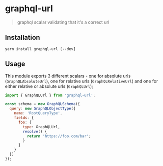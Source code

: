 # graphql-url

> graphql scalar validating that it's a correct url

## Installation

```shell
yarn install graphql-url [--dev]
```

## Usage

This module exports 3 different scalars - one for absolute urls (`GraphQLAbsoluteUrl`), one for relative urls (`GraphQLRelativeUrl`) and one for either relative or absolute urls (`GraphQLUrl`);

```js
import { GraphQLUrl } from 'graphql-url';

const schema = new GraphQLSchema({
  query: new GraphQLObjectType({
    name: 'RootQueryType',
    fields: {
      foo: {
        type: GraphQLUrl,
        resolve() {
          return 'https://foo.com/bar';
        }
      }
    }
  })
});
```
